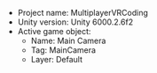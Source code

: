 <!-- UNITY CODE ASSIST INSTRUCTIONS START -->
- Project name: MultiplayerVRCoding
- Unity version: Unity 6000.2.6f2
- Active game object:
  - Name: Main Camera
  - Tag: MainCamera
  - Layer: Default
<!-- UNITY CODE ASSIST INSTRUCTIONS END -->